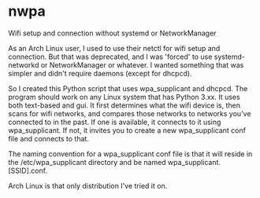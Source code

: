 # nwpa
Wifi setup and connection without systemd or NetworkManager

As an Arch Linux user, I used to use their netctl for wifi setup and connection. But that was deprecated, and I was 'forced' to use systemd-networkd or NetworkManager or whatever. I wanted something that was simpler and didn't require daemons (except for dhcpcd).

So I created this Python script that uses wpa_supplicant and dhcpcd. The program should work on any Linux system that has Python 3.xx. It uses both text-based and gui. It first determines what the wifi device is, then scans for wifi networks, and compares those networks to networks you've connected to in the past. If one is available, it connects to it using wpa_supplicant. If not, it invites you to create a new wpa_supplicant conf file and connects to that. 

The naming convention for a wpa_supplicant conf file is that it will reside in the /etc/wpa_supplicant directory and be named wpa_supplicant.[SSID].conf.

Arch Linux is that only distribution I've tried it on.

